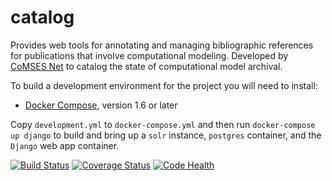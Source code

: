 catalog
=======

Provides web tools for annotating and managing bibliographic references for publications that involve computational modeling. Developed by  [CoMSES Net](http://www.openabm.org) to catalog the state of computational model archival.

To build a development environment for the project you will need to install:

* [Docker Compose](https://docs.docker.com/compose/install/), version 1.6 or later

Copy `development.yml` to `docker-compose.yml` and then run `docker-compose up django` to build and bring up a `solr` instance, `postgres` container, and the
`Django` web app container.

[![Build Status](https://travis-ci.org/comses/catalog.svg?branch=master)](https://travis-ci.org/comses/catalog)
[![Coverage Status](https://coveralls.io/repos/github/comses/catalog/badge.svg?branch=master)](https://coveralls.io/github/comses/catalog?branch=master)
[![Code Health](https://landscape.io/github/comses/catalog/master/landscape.svg?style=flat)](https://landscape.io/github/comses/catalog/master)
